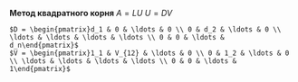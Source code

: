 **Метод квадратного корня**
	$A = LU$
	$U = DV$

	$D = \begin{pmatrix}d_1 & 0 & \ldots & 0 \\ 0 & d_2 & \ldots & 0 \\ \ldots & \ldots & \ldots & \ldots \\ 0 & 0 & \ldots & d_n\end{pmatrix}$
	$V = \begin{pmatrix}1_1 & V_{12} & \ldots & 0 \\ 0 & 1_2 & \ldots & 0 \\ \ldots & \ldots & \ldots & \ldots \\ 0 & 0 & \ldots & 1\end{pmatrix}$